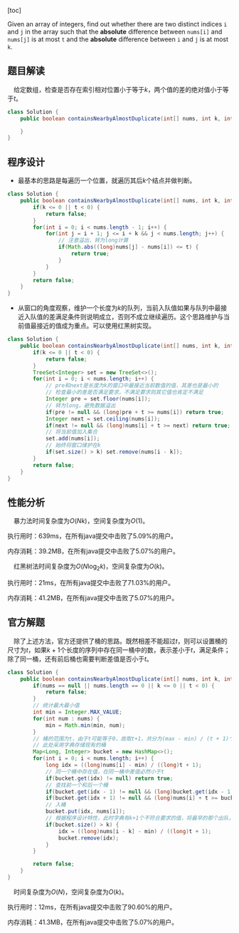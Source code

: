 [toc]

Given an array of integers, find out whether there are two distinct indices `i` and `j` in the array such that the **absolute** difference between `nums[i]` and `nums[j]` is at most `t` and the **absolute** difference between `i` and `j` is at most `k`.



## 题目解读

&emsp;给定数组，检查是否存在索引相对位置小于等于$k$，两个值的差的绝对值小于等于$t$。

```java
class Solution {
    public boolean containsNearbyAlmostDuplicate(int[] nums, int k, int t) {

    }
}
```

## 程序设计

* 最基本的思路是每遍历一个位置，就遍历其后$k$个结点并做判断。

```java
class Solution {
    public boolean containsNearbyAlmostDuplicate(int[] nums, int k, int t) {
        if(k <= 0 || t < 0) {
            return false;
        }
        for(int i = 0; i < nums.length - 1; i++) {
            for(int j = i + 1; j <= i + k && j < nums.length; j++) {
                // 注意溢出，转为long计算
                if(Math.abs((long)nums[j] - nums[i]) <= t) {
                    return true;
                }
            }
        }
        return false;
    }
}
```

* 从窗口的角度观察，维护一个长度为$k$的队列，当前入队值如果与队列中最接近入队值的差满足条件则说明成立，否则不成立继续遍历。这个思路维护与当前值最接近的值成为重点。可以使用红黑树实现。

```java
class Solution {
    public boolean containsNearbyAlmostDuplicate(int[] nums, int k, int t) {
        if(k <= 0 || t < 0) {
            return false;
        }
        TreeSet<Integer> set = new TreeSet<>();
        for(int i = 0; i < nums.length; i++) {
            // pre和next是长度为k的窗口中最接近当前数值的值，其差也是最小的
            // 检查最小的差是否满足要求，不满足要求则其它值也肯定不满足
            Integer pre = set.floor(nums[i]);
            // 转为long，避免数据溢出
            if(pre != null && (long)pre + t >= nums[i]) return true;
            Integer next = set.ceiling(nums[i]);
            if(next != null && (long)nums[i] + t >= next) return true;
            // 将当前值加入集合
            set.add(nums[i]);
            // 始终将窗口维护在k
            if(set.size() > k) set.remove(nums[i - k]);
        }
        return false;
    }
}
```

## 性能分析

&emsp;暴力法时间复杂度为$O(Nk)$，空间复杂度为$O(1)$。

执行用时：639ms，在所有java提交中击败了5.09%的用户。

内存消耗：39.2MB，在所有java提交中击败了5.07%的用户。

&emsp;红黑树法时间复杂度为$O(N\log_2k)$，空间复杂度为$O(k)$。

执行用时：21ms，在所有java提交中击败了71.03%的用户。

内存消耗：41.2MB，在所有java提交中击败了5.07%的用户。

## 官方解题

&emsp;除了上述方法，官方还提供了桶的思路。既然相差不能超过$t$，则可以设置桶的尺寸为$t$，如果$k+1$个长度的序列中存在同一桶中的数，表示差小于$t$，满足条件；除了同一桶，还有前后桶也需要判断差值是否小于$t$。

```java
class Solution {
    public boolean containsNearbyAlmostDuplicate(int[] nums, int k, int t) {
        if(nums == null || nums.length == 0 || k <= 0 || t < 0) {
            return false;
        }
        // 统计最大最小值
        int min = Integer.MAX_VALUE;
        for(int num : nums) {
            min = Math.min(min, num);
        }
        // 桶的范围为t，由于t可能等于0，故取t+1，共分为(max - min) / (t + 1)个桶
        // 此处采用字典存储现有的桶
        Map<Long, Integer> bucket = new HashMap<>();
        for(int i = 0; i < nums.length; i++) {
            long idx = ((long)nums[i] - min) / ((long)t + 1);
            // 同一个桶中存在值，在同一桶中差值必然小于t
            if(bucket.get(idx) != null) return true;
            // 查找前一个和后一个桶
            if(bucket.get(idx - 1) != null && (long)bucket.get(idx - 1) + t >= nums[i]) return true;
            if(bucket.get(idx + 1) != null && (long)nums[i] + t >= bucket.get(idx + 1)) return true;
            // 入桶
            bucket.put(idx, nums[i]);
            // 根据程序设计特性，此时字典有k+1个不符合要求的值，将最早的那个出队，为下一个值进队做准备
            if(bucket.size() > k) {
                idx = ((long)nums[i - k] - min) / ((long)t + 1);
                bucket.remove(idx);
            }
        }

        return false;
    }
}
```

&emsp;时间复杂度为$O(N)$，空间复杂度为$O(k)$。

执行用时：12ms，在所有java提交中击败了90.60%的用户。

内存消耗：41.3MB，在所有java提交中击败了5.07%的用户。